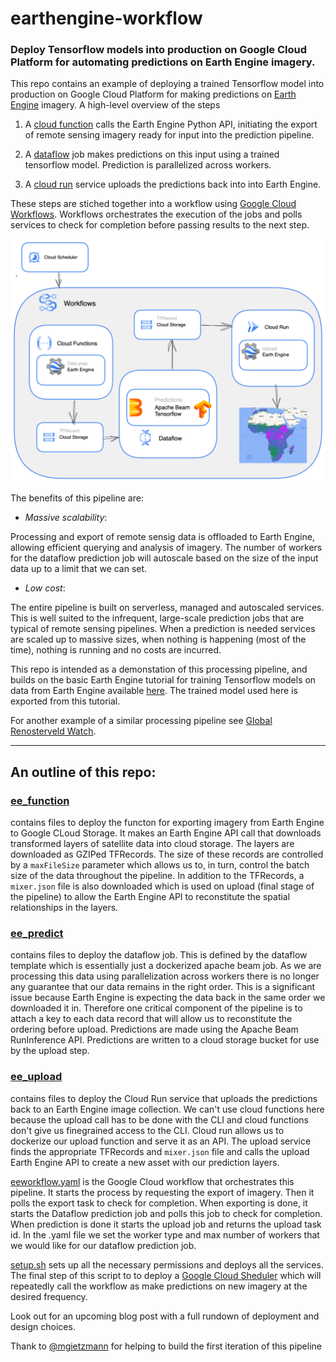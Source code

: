# earthengine-workflow
### Deploy Tensorflow models into production on Google Cloud Platform for automating predictions on Earth Engine imagery.

This repo contains an example of deploying a trained Tensorflow model into production on Google Cloud Platform for making predictions on [Earth Engine](https://earthengine.google.com/) imagery. A high-level overview of the steps

1. A [cloud function](https://cloud.google.com/functions/) calls the Earth Engine Python API, initiating the export of remote sensing imagery ready for input into the prediction pipeline.

2. A [dataflow](https://cloud.google.com/dataflow) job makes predictions on this input using a trained tensorflow model. Prediction is parallelized across workers.

3. A [cloud run](https://cloud.google.com/run/) service uploads the predictions back into into Earth Engine.

These steps are stiched together into a workflow using [Google Cloud Workflows](https://cloud.google.com/workflows). Workflows orchestrates the execution of the jobs and polls services to check for completion before passing results to the next step.

![overview of architecture](overview.png)

The benefits of this pipeline are:

- _Massive scalability_: 

Processing and export of remote sensig data is offloaded to Earth Engine, allowing efficient querying and analysis of imagery. The number of workers for the dataflow prediction job will autoscale based on the size of the input data up to a limit that we can set. 

- _Low cost_: 

The entire pipeline is built on serverless, managed and autoscaled services. This is well suited to the infrequent, large-scale prediction jobs that are typical of remote sensing pipelines. When a prediction is needed services are scaled up to massive sizes, when nothing is happening (most of the time), nothing is running and no costs are incurred.

This repo is intended as a demonstation of this processing pipeline, and builds on the basic Earth Engine tutorial for training Tensorflow models on data from Earth Engine available [here](https://github.com/google/earthengine-api/blob/master/python/examples/ipynb/TF_demo1_keras.ipynb). The trained model used here is exported from this tutorial.

For another example of a similar processing pipeline see [Global Renosterveld Watch](https://github.com/mgietzmann/global_renosterveld_watch).

--------

## An outline of this repo:

### [ee_function](ee_function/) 
contains files to deploy the functon for exporting imagery from Earth Engine to Google CLoud Storage. 
It makes an Earth Engine API call that downloads transformed layers of satellite data into cloud storage. The layers are downloaded as GZIPed TFRecords. The size of these records are controlled by a `maxFileSize` parameter which allows us to, in turn, control the batch size of the data throughout the pipeline. In addition to the TFRecords, a `mixer.json` file is also downloaded which is used on upload (final stage of the pipeline) to allow the Earth Engine API to reconstitute the spatial relationships in the layers.

### [ee_predict](ee_predict/) 
contains files to deploy the dataflow job. This is defined by the dataflow template which is essentially just a dockerized apache beam job. As we are processing this data using parallelization across workers there is no longer any guarantee that our data remains in the right order. This is a significant issue because Earth Engine is expecting the data back in the same order we downloaded it in. Therefore one critical component of the pipeline is to attach a key to each data record that will allow us to reconstitute the ordering before upload. Predictions are made using the Apache Beam RunInference API. Predictions are written to a cloud storage bucket for use by the upload step.

### [ee_upload](ee_upload/) 
contains files to deploy the Cloud Run service that uploads the predictions back to an Earth Engine image collection. We can't use cloud functions here because the upload call has to be done with the CLI and cloud functions don't give us finegrained access to the CLI. Cloud run allows us to dockerize our upload function and serve it as an API. The upload service finds the appropriate TFRecords and `mixer.json` file and calls the upload Earth Engine API to create a new asset with our prediction layers.


[eeworkflow.yaml](eeworkflow.yaml) is the Google Cloud workflow that orchestrates this pipeline. It starts the process by requesting the export of imagery. Then it polls the export task to check for completion. When exporting is done, it starts the Dataflow prediction job and polls this job to check for completion. When prediction is done it starts the upload job and returns the upload task id. In the .yaml file we set the worker type and max number of workers that we would like for our dataflow prediction job.

[setup.sh](setup.sh) sets up all the necessary permissions and deploys all the services. The final step of this script to to deploy a [Google Cloud Sheduler](https://cloud.google.com/scheduler) which will repeatedly call the workflow as make predictions on new imagery at the desired frequency.

Look out for an upcoming blog post with a full rundown of deployment and design choices.

Thank to [@mgietzmann](https://github.com/mgietzmann) for helping to build the first iteration of this pipeline